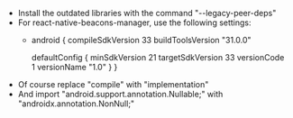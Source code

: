 - Install the outdated libraries with the command "--legacy-peer-deps"
- For react-native-beacons-manager, use the following settings:
  - android {
    compileSdkVersion 33
    buildToolsVersion "31.0.0"

    defaultConfig {
    minSdkVersion 21
    targetSdkVersion 33
    versionCode 1
    versionName "1.0"
    }
    }
- Of course replace "compile" with "implementation"
- And import "android.support.annotation.Nullable;" with "androidx.annotation.NonNull;"